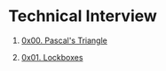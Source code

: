 # Technical Interview

1. [0x00. Pascal's Triangle](./0x00-pascal_triangle)

2. [0x01. Lockboxes](./0x01-lockboxes)
